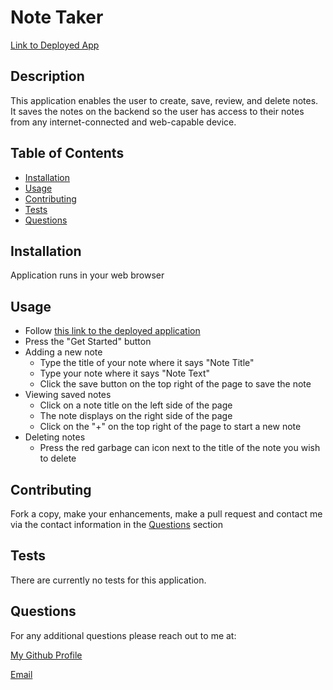 
  # Note Taker
  [Link to Deployed App](https://still-sierra-24965.herokuapp.com/)
  
  ## Description
  
  This application enables the user to create, save, review, and delete notes. It saves the notes on the backend so the user has access to their notes from any internet-connected and web-capable device.
   
  ## Table of Contents

  - [Installation](#installation)
  - [Usage](#usage)
  - [Contributing](#contributing)
  - [Tests](#tests)
  - [Questions](#questions)
    
  ## Installation

  Application runs in your web browser
    
  ## Usage

  * Follow [this link to the deployed application](https://still-sierra-24965.herokuapp.com/)
  * Press the "Get Started" button
  * Adding a new note
    * Type the title of your note where it says "Note Title"
    * Type your note where it says "Note Text"
    * Click the save button on the top right of the page to save the note
* Viewing saved notes
    * Click on a note title on the left side of the page
    * The note displays on the right side of the page
    * Click on the "+" on the top right of the page to start a new note
* Deleting notes
    * Press the red garbage can icon next to the title of the note you wish to delete
  
## Contributing

Fork a copy, make your enhancements, make a pull request and contact me via the contact information in the [Questions](#questions) section
  
## Tests

There are currently no tests for this application.
  
## Questions

For any additional questions please reach out to me at:

[My Github Profile](https://github.com/AdrianCronin)

[Email](mailto:acronindev@gmail.com)
  
